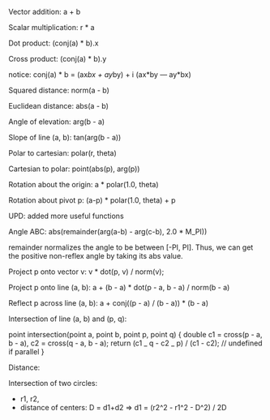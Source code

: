 Vector addition: a + b

Scalar multiplication: r \* a

Dot product: (conj(a) \* b).x

Cross product: (conj(a) \* b).y

notice: conj(a) * b = (ax*bx + ay*by) + i (ax*by — ay\*bx)

Squared distance: norm(a - b)

Euclidean distance: abs(a - b)

Angle of elevation: arg(b - a)

Slope of line (a, b): tan(arg(b - a))

Polar to cartesian: polar(r, theta)

Cartesian to polar: point(abs(p), arg(p))

Rotation about the origin: a \* polar(1.0, theta)

Rotation about pivot p: (a-p) \* polar(1.0, theta) + p

UPD: added more useful functions

Angle ABC: abs(remainder(arg(a-b) - arg(c-b), 2.0 \* M_PI))

remainder normalizes the angle to be between [-PI, PI]. Thus, we can get the positive non-reflex angle by taking its abs value.

Project p onto vector v: v \* dot(p, v) / norm(v);

Project p onto line (a, b): a + (b - a) \* dot(p - a, b - a) / norm(b - a)

Reflect p across line (a, b): a + conj((p - a) / (b - a)) \* (b - a)

Intersection of line (a, b) and (p, q):

point intersection(point a, point b, point p, point q) {
double c1 = cross(p - a, b - a), c2 = cross(q - a, b - a);
return (c1 _ q - c2 _ p) / (c1 - c2); // undefined if parallel
}

Distance:

Intersection of two circles:

-   r1, r2,
-   distance of centers: D = d1+d2
    => d1 = (r2^2 - r1^2 - D^2) / 2D
